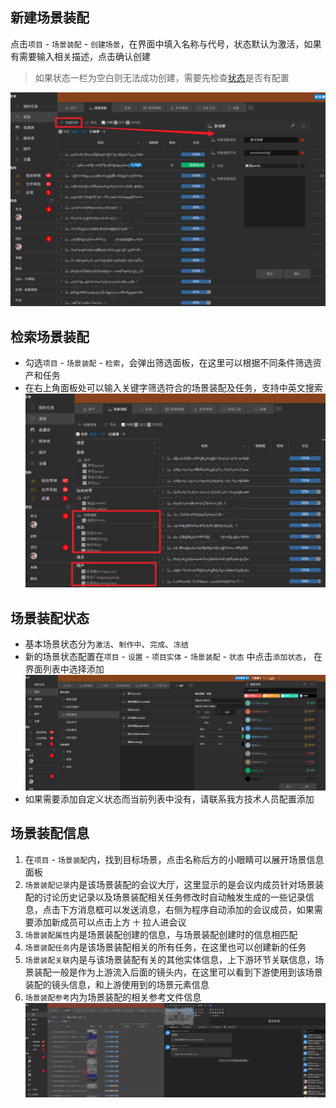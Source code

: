 ## 新建场景装配
点击`项目` - `场景装配` - `创建场景`，在界面中填入名称与代号，状态默认为激活，如果有需要输入相关描述，点击确认创建
> 如果状态一栏为空白则无法成功创建，需要先检查[状态](#场景装配状态)是否有配置

![](../images/project/assembly/create.png ':size=700')

## 检索场景装配
+ 勾选`项目` - `场景装配` - `检索`，会弹出筛选面板，在这里可以根据不同条件筛选资产和任务
+ 在右上角面板处可以输入关键字筛选符合的场景装配及任务，支持中英文搜索
![](../images/project/assembly/filter.png)

## 场景装配状态
+ 基本场景状态分为`激活`、`制作中`、`完成`、`冻结` 
+ 新的场景状态配置在`项目` - `设置` - `项目实体` - `场景装配` - `状态` 中点击`添加状态`， 在界面列表中选择添加
  ![](../images/project/assembly/status.png ':size=800')
+ 如果需要添加自定义状态而当前列表中没有，请联系我方技术人员配置添加

## 场景装配信息
1. 在`项目` - `场景装配`内，找到目标场景，点击名称后方的小眼睛可以展开场景信息面板 
2. `场景装配记录`内是该场景装配的会议大厅，这里显示的是会议内成员针对场景装配的讨论历史记录以及场景装配相关任务修改时自动触发生成的一些记录信息，点击下方消息框可以发送消息，右侧为程序自动添加的会议成员，如果需要添加新成员可以点击上方 `十` 拉人进会议
3. `场景装配属性`内是场景装配创建的信息，与场景装配创建时的信息相匹配
4. `场景装配任务`内是该场景装配相关的所有任务，在这里也可以创建新的任务
5. `场景装配关联`内是与该场景装配有关的其他实体信息，上下游环节关联信息，场景装配一般是作为上游流入后面的镜头内，在这里可以看到下游使用到该场景装配的镜头信息，和上游使用到的场景元素信息
6. `场景装配参考`内为场景装配的相关参考文件信息
![](../images/project/assembly/info.png)